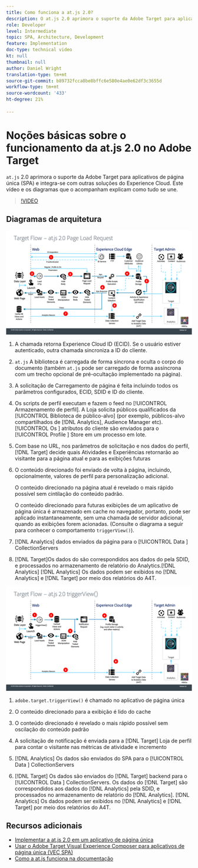 ```yaml
---
title: Como funciona a at.js 2.0?
description: O at.js 2.0 aprimora o suporte da Adobe Target para aplicativos de página única (SPA) e integra-se com outras soluções do Experience Cloud. Este vídeo e os diagramas que o acompanham explicam como tudo se une.
role: Developer
level: Intermediate
topic: SPA, Architecture, Development
feature: Implementation
doc-type: technical video
kt: null
thumbnail: null
author: Daniel Wright
translation-type: tm+mt
source-git-commit: b89732fcca0be8bffc6e580e4ae0e62df3c3655d
workflow-type: tm+mt
source-wordcount: '433'
ht-degree: 21%

---
```



# Noções básicas sobre o funcionamento da at.js 2.0 no Adobe Target

`at.js` 2.0 aprimora o suporte da Adobe Target para aplicativos de página única (SPA) e integra-se com outras soluções do Experience Cloud. Este vídeo e os diagramas que o acompanham explicam como tudo se une.

>[!VIDEO](https://video.tv.adobe.com/v/26250?quality=12)

## Diagramas de arquitetura

![Comportamento do at.js 2.0 no carregamento da página](assets/pageload.png)

1. A chamada retorna Experience Cloud ID (ECID). Se o usuário estiver autenticado, outra chamada sincroniza a ID do cliente.

1. `at.js` A biblioteca é carregada de forma síncrona e oculta o corpo do documento (também `at.js` pode ser carregado de forma assíncrona com um trecho opcional de pré-ocultação implementado na página).

1. A solicitação de Carregamento de página é feita incluindo todos os parâmetros configurados, ECID, SDID e ID do cliente.

1. Os scripts de perfil executam e fazem o feed no [!UICONTROL Armazenamento de perfil]. A Loja solicita públicos qualificados da [!UICONTROL Biblioteca de público-alvo] (por exemplo, públicos-alvo compartilhados de [!DNL Analytics], Audience Manager etc). [!UICONTROL Os ] atributos do cliente são enviados para o  [!UICONTROL Profile ] Store em um processo em lote.
1. Com base no URL, nos parâmetros de solicitação e nos dados do perfil, [!DNL Target] decide quais Atividades e Experiências retornarão ao visitante para a página atual e para as exibições futuras

1. O conteúdo direcionado foi enviado de volta à página, incluindo, opcionalmente, valores de perfil para personalização adicional.

   O conteúdo direcionado na página atual é revelado o mais rápido possível sem cintilação do conteúdo padrão.

   O conteúdo direcionado para futuras exibições de um aplicativo de página única é armazenado em cache no navegador, portanto, pode ser aplicado instantaneamente, sem uma chamada de servidor adicional, quando as exibições forem acionadas. (Consulte o diagrama a seguir para conhecer o comportamento `triggerView()`).

1. [!DNL Analytics] dados enviados da página para o  [!UICONTROL Data ] CollectionServers
1. [!DNL Target]Os dados do são correspondidos aos dados do pela SDID, e processados no armazenamento de relatório do Analytics.[!DNL Analytics] [!DNL Analytics] Os dados podem ser exibidos no  [!DNL Analytics] e  [!DNL Target] por meio dos relatórios do A4T.

![O comportamento da at.js 2.0 quando a função triggerView() é usada](assets/triggerview.png)

1. `adobe.target.triggerView()` é chamado no aplicativo de página única
1. O conteúdo direcionado para a exibição é lido do cache

1. O conteúdo direcionado é revelado o mais rápido possível sem oscilação do conteúdo padrão

1. A solicitação de notificação é enviada para a [!DNL Target] Loja de perfil para contar o visitante nas métricas de atividade e incremento
1. [!DNL Analytics] Os dados são enviados do SPA para o  [!UICONTROL Data ] CollectionServers

1. [!DNL Target] Os dados são enviados do  [!DNL Target] backend para o  [!UICONTROL Data ] CollectionServers. Os dados do [!DNL Target] são correspondidos aos dados do [!DNL Analytics] pela SDID, e processados no armazenamento de relatório do [!DNL Analytics]. [!DNL Analytics] Os dados podem ser exibidos no  [!DNL Analytics] e  [!DNL Target] por meio dos relatórios do A4T.

## Recursos adicionais

* [Implementar a at.js 2.0 em um aplicativo de página única](implement-atjs-20-in-a-single-page-application.md)
* [Usar o Adobe Target Visual Experience Composer para aplicativos de página única (VEC SPA)](../experiences/use-the-visual-experience-composer-for-single-page-applications.md)
* [Como a at.js funciona na documentação](https://docs.adobe.com/content/help/en/target/using/implement-target/client-side/at-js/how-atjs-works.html)